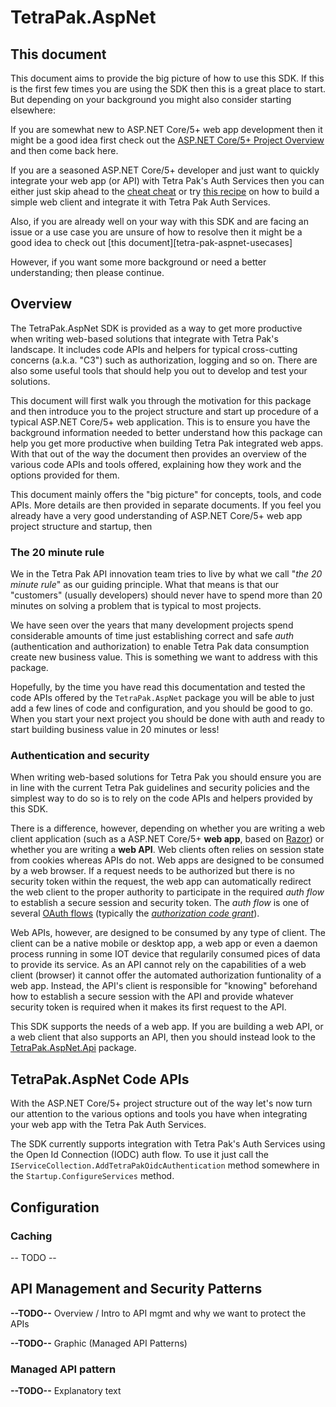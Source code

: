 ﻿# TetraPak.AspNet

## This document

This document aims to provide the big picture of how to use this SDK. If this is the first few times you are using the SDK then this is a great place to start. But depending on your background you might also consider starting elsewhere:

If you are somewhat new to ASP.NET Core/5+ web app development then it might be a good idea first check out the [ASP.NET Core/5+ Project Overview][aspnet-webapp-overview] and then come back here.

If you are a seasoned ASP.NET Core/5+ developer and just want to quickly integrate your web app (or API) with Tetra Pak's Auth Services then you can either just skip ahead to the [cheat cheat][tetra-pak-aspnet-cheat-sheet] or try [this recipe][tetra-pak-aspnet-recipe] on how to build a simple web client and integrate it with Tetra Pak Auth Services.

Also, if you are already well on your way with this SDK and are facing an issue or a use case you are unsure of how to resolve then it might be a good idea to check out [this document][tetra-pak-aspnet-usecases] 

However, if you want some more background or need a better understanding; then please continue.

## Overview

The TetraPak.AspNet SDK is provided as a way to get more productive when writing web-based solutions that integrate with Tetra Pak's landscape. It includes code APIs and helpers for typical cross-cutting concerns (a.k.a. "C3") such as authorization, logging and so on. There are also some useful tools that should help you out to develop and test your solutions.

This document will first walk you through the motivation for this package and then introduce you to the project structure and start up procedure of a typical ASP.NET Core/5+ web application. This is to ensure you have the background information needed to better understand how this package can help you get more productive when building Tetra Pak integrated web apps. With that out of the way the document then provides an overview of the various code APIs and tools offered, explaining how they work and the options provided for them.

This document mainly offers the "big picture" for concepts, tools, and code APIs. More details are then provided in separate documents. If you feel you already have a very good understanding of ASP.NET Core/5+ web app project structure and startup, then 

### The 20 minute rule

We in the Tetra Pak API innovation team tries to live by what we call "*the 20 minute rule*" as our guiding principle. What that means is that our "customers" (usually developers) should never have to spend more than 20 minutes on solving a problem that is typical to most projects.

We have seen over the years that many development projects spend considerable amounts of time just establishing correct and safe *auth* (authentication and authorization) to enable Tetra Pak data consumption create new business value. This is something we want to address with this package.

Hopefully, by the time you have read this documentation and tested the code APIs offered by the `TetraPak.AspNet` package you will be able to just add a few lines of code and configuration, and you should be good to go. When you start your next project you should be done with auth and ready to start building business value in 20 minutes or less!

### Authentication and security

When writing web-based solutions for Tetra Pak you should ensure you are in line with the current Tetra Pak guidelines and security policies and the simplest way to do so is to rely on the code APIs and helpers provided by this SDK.

There is a difference, however, depending on whether you are writing a web client application (such as a ASP.NET Core/5+ **web app**, based on [Razor][aspnet-razor]) or whether you are writing a **web API**. Web clients often relies on session state from cookies whereas APIs do not. Web apps are designed to be consumed by a web browser. If a request needs to be authorized but there is no security token within the request, the web app can automatically redirect the web client to the proper authority to participate in the required *auth flow* to establish a secure session and security token. The *auth flow* is one of several [OAuth flows][oauth-flows] (typically the [*authorization code grant*][oauth-auth-code-flow]). 

 Web APIs, however, are designed to be consumed by any type of client. The client can be a native mobile or desktop app, a web app or even a daemon process running in some IOT device that regularily consumed pices of data to provide its service. As an API cannot rely on the capabilities of a web client (browser) it cannot offer the automated authorization funtionality of a web app. Instead, the API's client is responsible for "knowing" beforehand how to establish a secure session with the API and provide whatever security token is required when it makes its first request to the API.

This SDK supports the needs of a web app. If you are building a web API, or a web client that also supports an API, then you should instead look to the [TetraPak.AspNet.Api][nuget-tetrapak-api] package.

## TetraPak.AspNet Code APIs

With the ASP.NET Core/5+ project structure out of the way let's now turn our attention to the various options and tools you have when integrating your web app with the Tetra Pak Auth Services.

The SDK currently supports integration with Tetra Pak's Auth Services using the Open Id Connection (IODC) auth flow. To use it just call the `IServiceCollection.AddTetraPakOidcAuthentication` method somewhere in the `Startup.ConfigureServices` method.

## Configuration



### Caching

-- TODO --


## API Management and Security Patterns

**--TODO--** Overview / Intro to API mgmt and why we want to protect the APIs

**--TODO--** Graphic (Managed API Patterns)

### Managed API pattern

**--TODO--** Explanatory text




[tetra-pak-aspnet]: ./README.md
[tetra-pak-aspnet-use-cases]: ../UseCases.md
[tetra-pak-aspnet-recipe]: ./_docs/Recipe-WebApp.md
[tetra-pak-aspnet-cheat-sheet]: ./_docs/cheatsheet-webapp.md
[aspnet-webapp-overview]: ./_docs/aspnet_webapp_overview.md

[github-tetrapak-app]: https://github.com/Tetra-Pak-APIs/TetraPak.AspNet/tree/master/TetraPak.AspNet
[nuget-tetrapak-app]: https://www.nuget.org/packages/TetraPak.AspNet
[github-tetrapak-api]: https://github.com/Tetra-Pak-APIs/TetraPak.AspNet/tree/master/TetraPak.AspNet.Api
[nuget-tetrapak-api]: https://www.nuget.org/packages/TetraPak.AspNet.Api
[github-tetrapak-common]: https://github.com/Tetra-Pak-APIs/TetraPak.Common
[nuget-tetrapak-common]: https://www.nuget.org/packages/TetraPak.Common
[demo.web-app]: https://github.com/Tetra-Pak-APIs/TetraPak.AspNet/tree/master/demo.WebApp
[di-intro-1]: https://medium.com/flawless-app-stories/dependency-injection-for-dummies-168dad181a3d
[di-intro-2]: https://www.freecodecamp.org/news/a-quick-intro-to-dependency-injection-what-it-is-and-when-to-use-it-7578c84fa88f/
[middleware]: https://docs.microsoft.com/en-us/aspnet/core/fundamentals/middleware/?view=aspnetcore-5.0
[aspnet-core-configuration]: https://docs.microsoft.com/en-us/aspnet/core/fundamentals/configuration/?view=aspnetcore-5.0
[tetra-pak-dev-dev-portal]: https://developer-test.tetrapak.com
[tetra-pak-dev-portal]: https://developer.tetrapak.com
[tetra-pak-dev-portal-appreg-consumer-key]: https://developer.tetrapak.com/products/getting-started/manage-your-app#consumer-key
[tetra-pak-dev-portal-appreg-callback]: https://developer.tetrapak.com/products/getting-started/manage-your-app#callback-url
[hsts]: https://en.wikipedia.org/wiki/HTTP_Strict_Transport_Security
[aspnet-layout]: https://docs.microsoft.com/en-us/aspnet/core/mvc/views/layout?view=aspnetcore-5.0
[aspnet-authorize-attribute]: https://docs.microsoft.com/en-us/aspnet/core/security/authorization/simple?view=aspnetcore-5.0
[aspnet-razor]: https://docs.microsoft.com/en-us/aspnet/web-pages/overview/getting-started/introducing-razor-syntax-c
[oauth-flows]: https://auth0.com/docs/flows
[oauth-auth-code-flow]: https://datatracker.ietf.org/doc/html/rfc6749#section-1.3.1
[oauth-refresh-flow]: https://datatracker.ietf.org/doc/html/rfc6749#section-1.5


